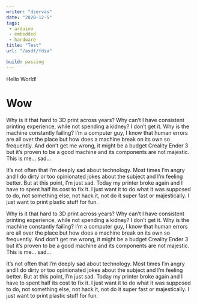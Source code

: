 ```yaml
---
writer: "dzervas"
date: "2020-12-5"
tags:
 - arduino
 - embedded
 - hardware
title: "Test"
url: "/asdf/fdsa"

build: passing
---
```


Hello World!

# Wow

Why is it that hard to 3D print across years? Why can’t I have consistent printing experience, while not spending a kidney? I don’t get it. Why is the machine constantly failing? I’m a computer guy, I know that human errors are all over the place but how does a machine break on its own so frequently. And don’t get me wrong, it might be a budget Creality Ender 3 but it’s proven to be a good machine and its components are not majestic. This is me… sad…

It’s not often that I’m deeply sad about technology. Most times I’m angry and I do dirty or too opinionated jokes about the subject and I’m feeling better. But at this point, I’m just sad. Today my printer broke again and I have to spent half its cost to fix it. I just want it to do what it was supposed to do, not something else, not hack it, not do it super fast or majestically. I just want to print plastic stuff for fun.

Why is it that hard to 3D print across years? Why can’t I have consistent printing experience, while not spending a kidney? I don’t get it. Why is the machine constantly failing? I’m a computer guy, I know that human errors are all over the place but how does a machine break on its own so frequently. And don’t get me wrong, it might be a budget Creality Ender 3 but it’s proven to be a good machine and its components are not majestic. This is me… sad…

It’s not often that I’m deeply sad about technology. Most times I’m angry and I do dirty or too opinionated jokes about the subject and I’m feeling better. But at this point, I’m just sad. Today my printer broke again and I have to spent half its cost to fix it. I just want it to do what it was supposed to do, not something else, not hack it, not do it super fast or majestically. I just want to print plastic stuff for fun.
